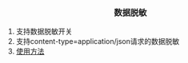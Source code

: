 <h3 align = "center">数据脱敏</h3>


1. 支持数据脱敏开关
2. 支持content-type=application/json请求的数据脱敏
3. [使用方法](docs/usage.md)
